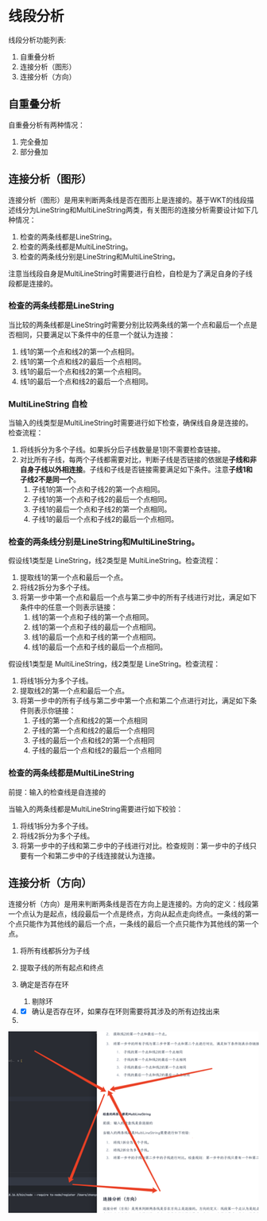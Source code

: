 

# 线段分析
线段分析功能列表:
1. 自重叠分析
2. 连接分析（图形）
3. 连接分析（方向）


## 自重叠分析
自重叠分析有两种情况：
1. 完全叠加
2. 部分叠加


## 连接分析（图形）

连接分析（图形）是用来判断两条线是否在图形上是连接的。基于WKT的线段描述线分为LineString和MultiLineString两类，有关图形的连接分析需要设计如下几种情况：

1.   检查的两条线都是LineString。
2.   检查的两条线都是MultiLineString。
3.   检查的两条线分别是LineString和MultiLineString。

注意当线段自身是MultiLineString时需要进行自检，自检是为了满足自身的子线段都是连接的。



### 检查的两条线都是LineString

当比较的两条线都是LineString时需要分别比较两条线的第一个点和最后一个点是否相同，只要满足以下条件中的任意一个就认为连接：

1.   线1的第一个点和线2的第一个点相同。
2.   线1的第一个点和线2的最后一个点相同。
3.   线1的最后一个点和线2的第一个点相同。
4.   线1的最后一个点和线2的最后一个点相同。

### MultiLineString 自检

当输入的线类型是MultiLineString时需要进行如下检查，确保线自身是连接的。检查流程：

1.   将线拆分为多个子线。如果拆分后子线数量是1则不需要检查链接。
2.   对比所有子线，每两个子线都需要对比，判断子线是否链接的依据是**子线和非自身子线以外相连接**。子线和子线是否链接需要满足如下条件。注意**子线1和子线2不是同一个**。
     1.   子线1的第一个点和子线2的第一个点相同。
     2.   子线1的第一个点和子线2的最后一个点相同。
     3.   子线1的最后一个点和子线2的第一个点相同。
     4.   子线1的最后一个点和子线2的最后一个点相同。

### 检查的两条线分别是LineString和MultiLineString。

假设线1类型是 LineString，线2类型是 MultiLineString。检查流程：

1.   提取线1的第一个点和最后一个点。
2.   将线2拆分为多个子线。
3.   将第一步中第一个点和最后一个点与第二步中的所有子线进行对比，满足如下条件中的任意一个则表示链接：
     1.   线1的第一个点和子线的第一个点相同。
     2.   线1的第一个点和子线的最后一个点相同。
     3.   线1的最后一个点和子线的第一个点相同。
     4.   线1的最后一个点和子线的最后一个点相同。




假设线1类型是 MultiLineString，线2类型是 LineString。检查流程：

1.   将线1拆分为多个子线。
2.   提取线2的第一个点和最后一个点。
3.   将第一步中的所有子线与第二步中第一个点和第二个点进行对比，满足如下条件则表示你链接：
     1.   子线的第一个点和线2的第一个点相同
     2.   子线的第一个点和线2的最后一个点相同
     3.   子线的最后一个点和线2的第一个点相同
     4.   子线的最后一个点和线2的最后一个点相同







### 检查的两条线都是MultiLineString

前提：输入的检查线是自连接的

当输入的两条线都是MultiLineString需要进行如下校验：

1.   将线1拆分为多个子线。
2.   将线2拆分为多个子线。
3.   将第一步中的子线和第二步中的子线进行对比。检查规则：第一步中的子线只要有一个和第二步中的子线连接就认为连接。







## 连接分析（方向）

连接分析（方向）是用来判断两条线是否在方向上是连接的。方向的定义：线段第一个点认为是起点，线段最后一个点是终点，方向从起点走向终点。一条线的第一个点只能作为其他线的最后一个点，一条线的最后一个点只能作为其他线的第一个点。



1.   将所有线都拆分为子线
2.   提取子线的所有起点和终点
3.   确定是否存在环
     1.   剔除环



1.   -   [x] 确认是否存在环，如果存在环则需要将其涉及的所有边找出来
2.   

![image-20230607202319502](images/image-20230607202319502.png)

